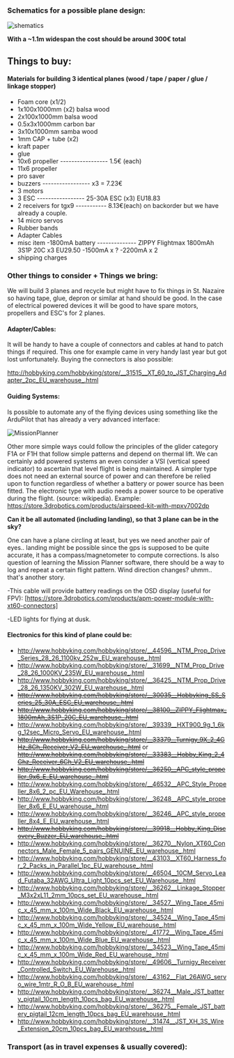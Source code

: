 ### Schematics for a possible plane design:
![shematics](https://raw.github.com/alejoduque/dronetones/master/imgs/shematics_BN.jpg)

**With a ~1.1m widespan the cost should be around 300€ total**

## Things to buy:

#### Materials for building 3 identical planes (wood / tape / paper / glue / linkage stopper)

- Foam core (x1/2)
- 1x100x1000mm (x2) balsa wood
- 2x100x1000mm balsa wood
- 0.5x3x1000mm carbon bar
- 3x10x1000mm samba wood
- 1mm CAP + tube (x2)
- kraft paper
- glue
- 10x6 propeller  ----------------- 1.5€ (each)
- 11x6 propeller
- pro saver
- buzzers ----------------- x3 = 7.23€
- 3 motors
- 3 ESC ----------------- 25-30A ESC (x3) EU18.83
- 2 receivers for tgx9 -----------  8.13€(each) on backorder but we have already a couple.
- 14 micro servos
- Rubber bands
- Adapter Cables
- misc item
-1800mA battery -------------- ZIPPY Flightmax 1800mAh 3S1P 20C x3  EU29.50
-1500mA x ?
-2200mA x 2
- shipping charges



### Other things to consider + Things we bring:

We will build 3 planes and recycle but might have to fix things in St. Nazaire so having tape, glue, depron or similar at hand should be good. In the case of electrical powered devices it will be good to have spare motors, propellers and ESC's for 2 planes.

#### Adapter/Cables:

It will be handy to have a couple of connectors and cables at hand to patch things if required. This one for example came in very handy last year but got lost unfortunately. Buying the connectors is also possible:

http://hobbyking.com/hobbyking/store/__31515__XT_60_to_JST_Charging_Adapter_2pc_EU_warehouse_.html

#### Guiding Systems:

Is possible to automate any of the flying devices using something like the ArduPilot that has already a very advanced interface: 

![MissionPlanner](http://wiki.ardupilot-mega.googlecode.com/git/images/ArduPilotMegaImages/missionplanner2.PNG)

Other more simple ways could follow the principles of the glider category F1A or F1H that follow simple patterns and depend on thermal lift. We can certainly add powered systems an even consider 
a VSI (vertical speed indicator) to ascertain that level flight is being maintained. A simpler type does not need an external source of power and can therefore be relied upon to function regardless of whether a battery or power source has been fitted. The electronic type with audio needs a power source to be operative during the flight. (source: wikipedia). Example: https://store.3drobotics.com/products/airspeed-kit-with-mpxv7002dp

**Can it be all automated (including landing), so that 3 plane can be in the sky?**

One can have a plane circling at least, but yes we need another pair of eyes.. landing might be possible since the gps is supposed to be quite accurate, it has a compass/magnetometer to compute corrections. Is also question of learning the Mission Planner software, there should be a way to log and repeat a certain flight pattern. Wind direction changes? uhmm.. that's another story.


-This cable will provide battery readings on the OSD display (useful for FPV):
[https://store.3drobotics.com/products/apm-power-module-with-xt60-connectors]

-LED lights for flying at dusk.


#### Electronics for this kind of plane could be:
- http://www.hobbyking.com/hobbyking/store/__44596__NTM_Prop_Drive_Series_28_26_1100kv_252w_EU_warehouse_.html
- http://www.hobbyking.com/hobbyking/store/__31699__NTM_Prop_Drive_28_26_1000KV_235W_EU_warehouse_.html
- http://www.hobbyking.com/hobbyking/store/__36425__NTM_Prop_Drive_28_26_1350KV_302W_EU_warehouse_.html
- ~~http://www.hobbyking.com/hobbyking/store/__30035__Hobbyking_SS_Series_25_30A_ESC_EU_warehouse_.html~~ 
- ~~http://www.hobbyking.com/hobbyking/store/__38100__ZIPPY_Flightmax_1800mAh_3S1P_20C_EU_warehouse_.html~~
- http://www.hobbyking.com/hobbyking/store/__39339__HXT900_9g_1_6kg_12sec_Micro_Servo_EU_warehouse_.html
- ~~http://www.hobbyking.com/hobbyking/store/__33379__Turnigy_9X_2_4GHz_8Ch_Receiver_V2_EU_warehouse_.html~~ or ~~http://www.hobbyking.com/hobbyking/store/__33383__Hobby_King_2_4Ghz_Receiver_6Ch_V2_EU_warehouse_.html~~
- ~~http://www.hobbyking.com/hobbyking/store/__36250__APC_style_propeller_9x6_E_EU_warehouse_.html~~
- http://www.hobbyking.com/hobbyking/store/__46532__APC_Style_Propeller_8x6_2_pc_EU_Warehouse_.html
- http://www.hobbyking.com/hobbyking/store/__36248__APC_style_propeller_8x6_E_EU_warehouse_.html
- http://www.hobbyking.com/hobbyking/store/__36246__APC_style_propeller_8x4_E_EU_warehouse_.html
- ~~http://www.hobbyking.com/hobbyking/store/__39918__Hobby_King_Discovery_Buzzer_EU_warehouse_.html~~
- http://www.hobbyking.com/hobbyking/store/__36270__Nylon_XT60_Connectors_Male_Female_5_pairs_GENUINE_EU_warehouse_.html
- http://www.hobbyking.com/hobbyking/store/__43103__XT60_Harness_for_2_Packs_in_Parallel_1pc_EU_warehouse_.html
- http://www.hobbyking.com/hobbyking/store/__46504__10CM_Servo_Lead_Futaba_32AWG_Ultra_Light_10pcs_set_EU_Warehouse_.html
- http://www.hobbyking.com/hobbyking/store/__36262__Linkage_Stopper_M3x2xL11_2mm_10pcs_set_EU_warehouse_.html
- http://www.hobbyking.com/hobbyking/store/__34527__Wing_Tape_45mic_x_45_mm_x_100m_Wide_Black_EU_warehouse_.html
- http://www.hobbyking.com/hobbyking/store/__34524__Wing_Tape_45mic_x_45_mm_x_100m_Wide_Yellow_EU_warehouse_.html
- http://www.hobbyking.com/hobbyking/store/__41772__Wing_Tape_45mic_x_45_mm_x_100m_Wide_Blue_EU_warehouse_.html
- http://www.hobbyking.com/hobbyking/store/__34523__Wing_Tape_45mic_x_45_mm_x_100m_Wide_Red_EU_warehouse_.html
- http://www.hobbyking.com/hobbyking/store/__49606__Turnigy_Receiver_Controlled_Switch_EU_Warehouse_.html
- http://www.hobbyking.com/hobbyking/store/__43162__Flat_26AWG_servo_wire_1mtr_R_O_B_EU_warehouse_.html
- http://www.hobbyking.com/hobbyking/store/__36274__Male_JST_battery_pigtail_10cm_length_10pcs_bag_EU_warehouse_.html
- http://www.hobbyking.com/hobbyking/store/__36275__Female_JST_battery_pigtail_12cm_length_10pcs_bag_EU_warehouse_.html
- http://www.hobbyking.com/hobbyking/store/__31474__JST_XH_3S_Wire_Extension_20cm_10pcs_bag_EU_warehouse_.html


### Transport  (as in travel expenses & usually covered):